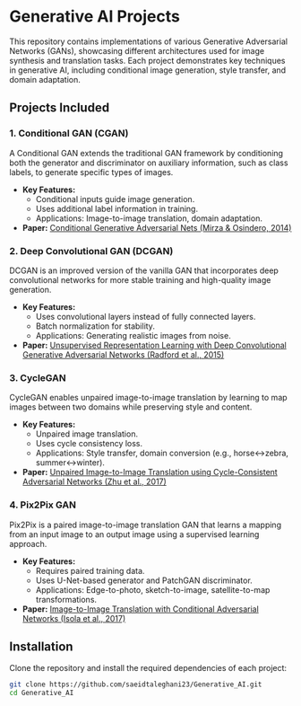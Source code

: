 # Generative AI Projects

This repository contains implementations of various Generative Adversarial Networks (GANs), showcasing different architectures used for image synthesis and translation tasks. Each project demonstrates key techniques in generative AI, including conditional image generation, style transfer, and domain adaptation.

## Projects Included

### 1. Conditional GAN (CGAN)  
A Conditional GAN extends the traditional GAN framework by conditioning both the generator and discriminator on auxiliary information, such as class labels, to generate specific types of images.  

- **Key Features:**
  - Conditional inputs guide image generation.
  - Uses additional label information in training.
  - Applications: Image-to-image translation, domain adaptation.  
- **Paper:** [Conditional Generative Adversarial Nets (Mirza & Osindero, 2014)](https://arxiv.org/abs/1411.1784)


### 2. Deep Convolutional GAN (DCGAN)  
DCGAN is an improved version of the vanilla GAN that incorporates deep convolutional networks for more stable training and high-quality image generation.  

- **Key Features:**
  - Uses convolutional layers instead of fully connected layers.
  - Batch normalization for stability.
  - Applications: Generating realistic images from noise.  
- **Paper:** [Unsupervised Representation Learning with Deep Convolutional Generative Adversarial Networks (Radford et al., 2015)](https://arxiv.org/abs/1511.06434)

### 3. CycleGAN  
CycleGAN enables unpaired image-to-image translation by learning to map images between two domains while preserving style and content.  

- **Key Features:**
  - Unpaired image translation.
  - Uses cycle consistency loss.
  - Applications: Style transfer, domain conversion (e.g., horse↔zebra, summer↔winter).  
- **Paper:** [Unpaired Image-to-Image Translation using Cycle-Consistent Adversarial Networks (Zhu et al., 2017)](https://arxiv.org/abs/1703.10593)

### 4. Pix2Pix GAN  
Pix2Pix is a paired image-to-image translation GAN that learns a mapping from an input image to an output image using a supervised learning approach.  

- **Key Features:**
  - Requires paired training data.
  - Uses U-Net-based generator and PatchGAN discriminator.
  - Applications: Edge-to-photo, sketch-to-image, satellite-to-map transformations.  
- **Paper:** [Image-to-Image Translation with Conditional Adversarial Networks (Isola et al., 2017)](https://arxiv.org/abs/1611.07004)

## Installation

Clone the repository and install the required dependencies of each project:

```bash
git clone https://github.com/saeidtaleghani23/Generative_AI.git
cd Generative_AI
```